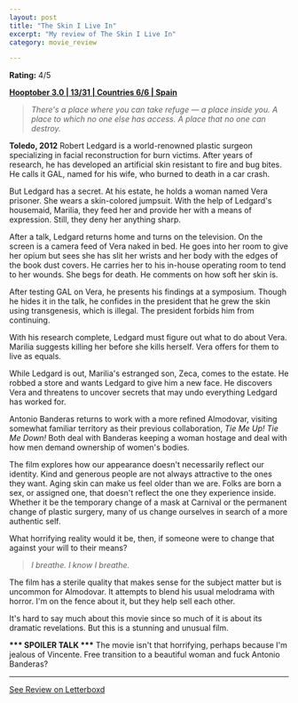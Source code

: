 ```yaml
---
layout: post
title: "The Skin I Live In"
excerpt: "My review of The Skin I Live In"
category: movie_review

---
```


**Rating:** 4/5

<b><a href="https://boxd.it/pRNoI/detail" rel="nofollow">Hooptober 3.0 | 13/31 | Countries 6/6 | Spain</a></b>

<blockquote><i>There's a place where you can take refuge — a place inside you. A place to which no one else has access. A place that no one can destroy.</i></blockquote><b>Toledo, 2012</b>
Robert Ledgard is a world-renowned plastic surgeon specializing in facial reconstruction for burn victims. After years of research, he has developed an artificial skin resistant to fire and bug bites. He calls it GAL, named for his wife, who burned to death in a car crash.

But Ledgard has a secret. At his estate, he holds a woman named Vera prisoner. She wears a skin-colored jumpsuit. With the help of Ledgard's housemaid, Marilia, they feed her and provide her with a means of expression. Still, they deny her anything sharp.

After a talk, Ledgard returns home and turns on the television. On the screen is a camera feed of Vera naked in bed. He goes into her room to give her opium but sees she has slit her wrists and her body with the edges of the book dust covers. He carries her to his in-house operating room to tend to her wounds. She begs for death. He comments on how soft her skin is.

After testing GAL on Vera, he presents his findings at a symposium. Though he hides it in the talk, he confides in the president that he grew the skin using transgenesis, which is illegal. The president forbids him from continuing.

With his research complete, Ledgard must figure out what to do about Vera. Marilia suggests killing her before she kills herself. Vera offers for them to live as equals.

While Ledgard is out, Marilia's estranged son, Zeca, comes to the estate. He robbed a store and wants Ledgard to give him a new face. He discovers Vera and threatens to uncover secrets that may undo everything Ledgard has worked for.

Antonio Banderas returns to work with a more refined Almodovar, visiting somewhat familiar territory as their previous collaboration, <i>Tie Me Up! Tie Me Down!</i> Both deal with Banderas keeping a woman hostage and deal with how men demand ownership of women's bodies. 

The film explores how our appearance doesn't necessarily reflect our identity. Kind and generous people are not always attractive to the ones they want. Aging skin can make us feel older than we are. Folks are born a sex, or assigned one, that doesn't reflect the one they experience inside. Whether it be the temporary change of a mask at Carnival or the permanent change of plastic surgery, many of us change ourselves in search of a more authentic self.

What horrifying reality would it be, then, if someone were to change that against your will to their means? 

<blockquote><i>I breathe. I know I breathe.</i></blockquote>The film has a sterile quality that makes sense for the subject matter but is uncommon for Almodovar. It attempts to blend his usual melodrama with horror. I'm on the fence about it, but they help sell each other.

It's hard to say much about this movie since so much of it is about its dramatic revelations. But this is a stunning and unusual film.


<b>*** SPOILER TALK ***</b>
The movie isn't that horrifying, perhaps because I'm jealous of Vincente. Free transition to a beautiful woman and fuck Antonio Banderas?

<hr>

[See Review on Letterboxd](https://boxd.it/6FGCVv)
